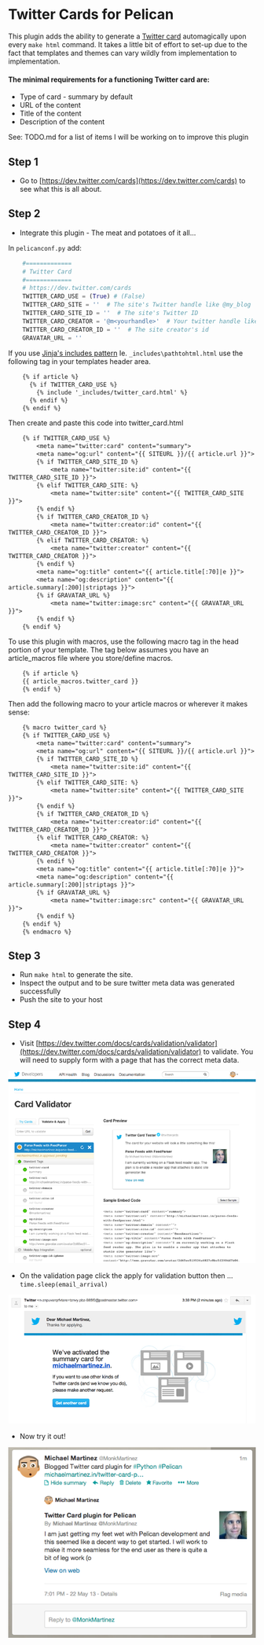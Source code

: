 # Twitter Cards for Pelican #

This plugin adds the ability to generate a [Twitter card](https://dev.twitter.com/cards) automagically upon every `make html` command. It takes a little bit of effort to set-up due to the fact that templates and themes can
vary wildly from implementation to implementation.

#### The minimal requirements for a functioning Twitter card are: ####

* Type of card - summary by default
* URL of the content
* Title of the content
* Description of the content

See: TODO.md for a list of items I will be working on to improve this plugin

## Step 1 ##

* Go to [https://dev.twitter.com/cards](https://dev.twitter.com/cards) to see what this is all about.

## Step 2 ##

* Integrate this plugin - The meat and potatoes of it all...

In `pelicanconf.py` add:

```python
    #=============
    # Twitter Card
    #=============
    # https://dev.twitter.com/cards
    TWITTER_CARD_USE = (True) # (False)
    TWITTER_CARD_SITE = ''  # The site's Twitter handle like @my_blog
    TWITTER_CARD_SITE_ID = ''  # The site's Twitter ID
    TWITTER_CARD_CREATOR = '@m<yourhandle>'  # Your twitter handle like @monkmartinez
    TWITTER_CARD_CREATOR_ID = ''  # The site creator's id
    GRAVATAR_URL = ''
```

If you use [Jinja's includes pattern](http://jinja.pocoo.org/docs/templates/#include) Ie. `_includes\pathtohtml.html` use the following tag in your templates header area.

```jinja
    {% if article %}
      {% if TWITTER_CARD_USE %}
        {% include '_includes/twitter_card.html' %}
      {% endif %}
    {% endif %}
```

Then create and paste this code into twitter_card.html

```jinja
    {% if TWITTER_CARD_USE %}
        <meta name="twitter:card" content="summary">
        <meta name="og:url" content="{{ SITEURL }}/{{ article.url }}">
        {% if TWITTER_CARD_SITE_ID %}
            <meta name="twitter:site:id" content="{{ TWITTER_CARD_SITE_ID }}">
        {% elif TWITTER_CARD_SITE: %}
            <meta name="twitter:site" content="{{ TWITTER_CARD_SITE }}">
        {% endif %}
        {% if TWITTER_CARD_CREATOR_ID %}
            <meta name="twitter:creator:id" content="{{ TWITTER_CARD_CREATOR_ID }}">
        {% elif TWITTER_CARD_CREATOR: %}
            <meta name="twitter:creator" content="{{ TWITTER_CARD_CREATOR }}">
        {% endif %}
        <meta name="og:title" content="{{ article.title[:70]|e }}">
        <meta name="og:description" content="{{ article.summary[:200]|striptags }}">
        {% if GRAVATAR_URL %}
            <meta name="twitter:image:src" content="{{ GRAVATAR_URL }}">
        {% endif %}
    {% endif %}
```

To use this plugin with macros, use the following macro tag in the head portion of your template. The tag below assumes
you have an article_macros file where you store/define macros.

```jinja
    {% if article %}
    {{ article_macros.twitter_card }}
    {% endif %}
```

Then add the following macro to your article macros or wherever it makes sense:

```jinja
    {% macro twitter_card %}
    {% if TWITTER_CARD_USE %}
        <meta name="twitter:card" content="summary">
        <meta name="og:url" content="{{ SITEURL }}/{{ article.url }}">
        {% if TWITTER_CARD_SITE_ID %}
            <meta name="twitter:site:id" content="{{ TWITTER_CARD_SITE_ID }}">
        {% elif TWITTER_CARD_SITE: %}
            <meta name="twitter:site" content="{{ TWITTER_CARD_SITE }}">
        {% endif %}
        {% if TWITTER_CARD_CREATOR_ID %}
            <meta name="twitter:creator:id" content="{{ TWITTER_CARD_CREATOR_ID }}">
        {% elif TWITTER_CARD_CREATOR: %}
            <meta name="twitter:creator" content="{{ TWITTER_CARD_CREATOR }}">
        {% endif %}
        <meta name="og:title" content="{{ article.title[:70]|e }}">
        <meta name="og:description" content="{{ article.summary[:200]|striptags }}">
        {% if GRAVATAR_URL %}
            <meta name="twitter:image:src" content="{{ GRAVATAR_URL }}">
        {% endif %}
    {% endif %}
    {% endmacro %}
```

## Step 3 ##

* Run `make html` to generate the site.
* Inspect the output and to be sure twitter meta data was generated successfully
* Push the site to your host


## Step 4 ##

* Visit [https://dev.twitter.com/docs/cards/validation/validator](https://dev.twitter.com/docs/cards/validation/validator) to validate. You will need to supply form with a page that has the correct meta data.

![Alt Validator tool](/screenshots/validator.png)

* On the validation page click the apply for validation button then ... `time.sleep(email_arrival)`

![Alt Validator tool](/screenshots/approved.png)

* Now try it out!

![Alt Validator tool](/screenshots/inuse.png)







